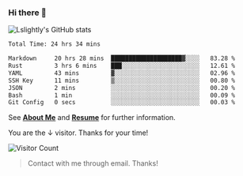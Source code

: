 ### Hi there 👋

![Lslightly's GitHub stats](https://github-readme-stats.vercel.app/api?username=lslightly&show_icons=true&theme=transparent)

<!--START_SECTION:waka-->

```txt
Total Time: 24 hrs 34 mins

Markdown     20 hrs 28 mins  ████████████████████▓░░░░   83.28 %
Rust         3 hrs 6 mins    ███░░░░░░░░░░░░░░░░░░░░░░   12.61 %
YAML         43 mins         ▓░░░░░░░░░░░░░░░░░░░░░░░░   02.96 %
SSH Key      11 mins         ▒░░░░░░░░░░░░░░░░░░░░░░░░   00.80 %
JSON         2 mins          ░░░░░░░░░░░░░░░░░░░░░░░░░   00.20 %
Bash         1 min           ░░░░░░░░░░░░░░░░░░░░░░░░░   00.09 %
Git Config   0 secs          ░░░░░░░░░░░░░░░░░░░░░░░░░   00.03 %
```

<!--END_SECTION:waka-->

See [**About Me**](https://lslightly.github.io/about) and [**Resume**](https://github.com/Lslightly/resume) for further information.

You are the ↓ visitor. Thanks for your time!

![Visitor Count](https://profile-counter.glitch.me/Lslightly/count.svg)

> Contact with me through email. Thanks!
